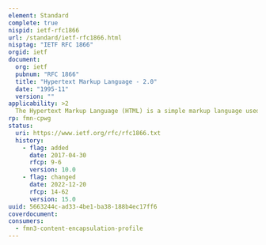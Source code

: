 ```yaml
---
element: Standard
complete: true
nispid: ietf-rfc1866
url: /standard/ietf-rfc1866.html
nisptag: "IETF RFC 1866"
orgid: ietf
document:
  org: ietf
  pubnum: "RFC 1866"
  title: "Hypertext Markup Language - 2.0"
  date: "1995-11"
  version: ""
applicability: >2
  The Hypertext Markup Language (HTML) is a simple markup language used to create hypertext documents that are platform independent. HTML documents are SGML documents with generic semantics that are appropriate for representing information from a wide range of domains. HTML markup can represent hypertext news, mail, documentation, and hypermedia; menus of options; database query results; simple structured documents with in-lined graphics; and hypertext views of existing bodies of information.
rp: fmn-cpwg
status:
  uri: https://www.ietf.org/rfc/rfc1866.txt
  history: 
    - flag: added
      date: 2017-04-30
      rfcp: 9-6
      version: 10.0
    - flag: changed
      date: 2022-12-20
      rfcp: 14-62
      version: 15.0
uuid: 5663244c-ad33-4be1-ba38-188b4ec17ff6
coverdocument:
consumers:
  - fmn3-content-encapsulation-profile
---
```

